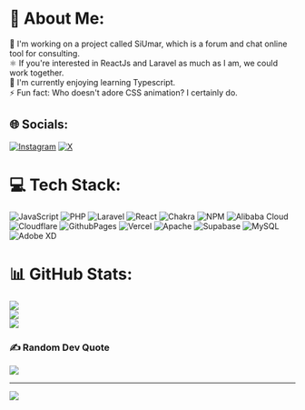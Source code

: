 # 💫 About Me:
🍍 I'm working on a project called SiUmar, which is a forum and chat online tool for consulting.<br>⚛️ If you're interested in ReactJs and Laravel as much as I am, we could work together.<br>🍊 I'm currently enjoying learning Typescript.<br>⚡ Fun fact: Who doesn't adore CSS animation? I certainly do.<br>


## 🌐 Socials:
[![Instagram](https://img.shields.io/badge/Instagram-%23E4405F.svg?logo=Instagram&logoColor=white)](https://instagram.com/yusufbagus_s) [![X](https://img.shields.io/badge/X-black.svg?logo=X&logoColor=white)](https://x.com/rnam1kaze) 

# 💻 Tech Stack:
![JavaScript](https://img.shields.io/badge/javascript-%23323330.svg?style=flat-square&logo=javascript&logoColor=%23F7DF1E) ![PHP](https://img.shields.io/badge/php-%23777BB4.svg?style=flat-square&logo=php&logoColor=white) ![Laravel](https://img.shields.io/badge/laravel-%23FF2D20.svg?style=flat-square&logo=laravel&logoColor=white) ![React](https://img.shields.io/badge/react-%2320232a.svg?style=flat-square&logo=react&logoColor=%2361DAFB) ![Chakra](https://img.shields.io/badge/chakra-%234ED1C5.svg?style=flat-square&logo=chakraui&logoColor=white) ![NPM](https://img.shields.io/badge/NPM-%23CB3837.svg?style=flat-square&logo=npm&logoColor=white) ![Alibaba Cloud](https://img.shields.io/badge/AlibabaCloud-%23FF6701.svg?style=flat-square&logo=alibabacloud&logoColor=white) ![Cloudflare](https://img.shields.io/badge/Cloudflare-F38020?style=flat-square&logo=Cloudflare&logoColor=white) ![GithubPages](https://img.shields.io/badge/github%20pages-121013?style=flat-square&logo=github&logoColor=white) ![Vercel](https://img.shields.io/badge/vercel-%23000000.svg?style=flat-square&logo=vercel&logoColor=white) ![Apache](https://img.shields.io/badge/apache-%23D42029.svg?style=flat-square&logo=apache&logoColor=white) ![Supabase](https://img.shields.io/badge/Supabase-3ECF8E?style=flat-square&logo=supabase&logoColor=white) ![MySQL](https://img.shields.io/badge/mysql-4479A1.svg?style=flat-square&logo=mysql&logoColor=white) ![Adobe XD](https://img.shields.io/badge/Adobe%20XD-470137?style=flat-square&logo=Adobe%20XD&logoColor=#FF61F6)
# 📊 GitHub Stats:
![](https://github-readme-stats.vercel.app/api?username=rnamikaze&theme=dark&hide_border=false&include_all_commits=false&count_private=false)<br/>
![](https://github-readme-streak-stats.herokuapp.com/?user=rnamikaze&theme=dark&hide_border=false)<br/>
![](https://github-readme-stats.vercel.app/api/top-langs/?username=rnamikaze&theme=dark&hide_border=false&include_all_commits=false&count_private=false&layout=compact)

### ✍️ Random Dev Quote
![](https://quotes-github-readme.vercel.app/api?type=horizontal&theme=radical)

---
[![](https://visitcount.itsvg.in/api?id=rnamikaze&icon=6&color=7)](https://visitcount.itsvg.in)

<!-- Proudly created with GPRM ( https://gprm.itsvg.in ) -->
